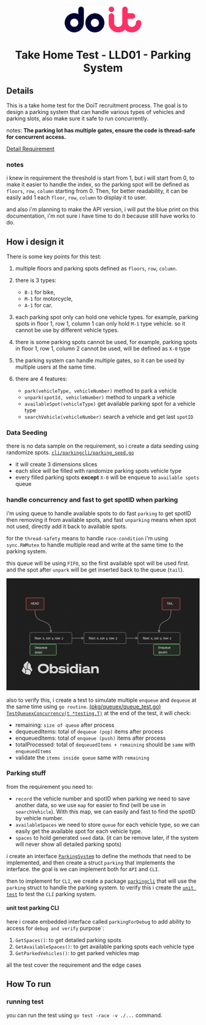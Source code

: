 <br/>
<div align="center">
    <img width="200px" src="./assets/doit-logo.webp" alt="do-it logo">
    <h1>Take Home Test - LLD01 - Parking System</h1>
</div>

## Details
This is a take home test for the DoiT recruitment process. The goal is to design a parking system that can handle various types of vehicles and parking slots, also make sure it safe to run concurrently.

notes:
**The parking lot has multiple gates, ensure the code is thread-safe for concurrent access.**

[Detail Requirement](./requirement/Take_home_assignment_-_LLD01.pdf)

### notes
i knew in requirement the threshold is start from 1, but i will start from 0, to make it easier to handle the index, so the parking spot will be defined as `floors`, `row`, `column` starting from 0.
Then, for better readability, it can be easily add 1 each `floor`, `row`, `column` to display it to user.

and also i'm planning to make the API version, i will put the blue print on this documentation, i'm not sure i have time to do it because still have works to do.

## How i design it
There is some key points for this test:
1. multiple floors and parking spots defined as `floors`, `row`, `column`.
2. there is 3 types:
   - `B-1` for bike, 
   - `M-1` for motorcycle, 
   - `A-1` for car.

3. each parking spot only can hold one vehicle types. for example, parking spots in floor 1, row 1, column 1 can only hold `M-1` type vehicle. so it cannot be use by different vehicle types.
4. there is some parking spots cannot be used, for example, parking spots in floor 1, row 1, column 2 cannot be used, will be defined as `X-0` type
5. the parking system can handle multiple gates, so it can be used by multiple users at the same time.
6. there are 4 features:
    - `park(vehicleType, vehicleNumber)` method to park a vehicle
    - `unpark(spotId, vehicleNumber)` method to unpark a vehicle
    - `availableSpot(vehicleType)` get available parking spot for a vehicle type
    - `searchVehicle(vehicleNumber)` search a vehicle and get last `spotID`

### Data Seeding
there is no data sample on the requirement, so i create a data seeding using randomize spots.
[`cli/parkingcli/parking_seed.go`](./cli/parkingcli/parking_seed.go)
- it will create 3 dimensions slices
- each slice will be filled with randomize parking spots vehicle type
- every filled parking spots **except** `X-0` will be enqueue to `available spots` queue

### handle concurrency and fast to get spotID when parking
i'm using queue to handle available spots to do fast `parking` to get spotID then removing it from available spots, 
and fast `unparking` means when spot not used, directly add it back to available spots.

for the `thread-safety` means to handle `race-condition` i'm using `sync.RWMutex` to handle multiple read and write at the same time to the parking system.

this queue will be using `FIFO`, so the first available spot will be used first. and the spot after `unpark` will be get inserted back to the queue (`tail`).

![Queue](./assets/Queue.png)

also to verify this, i create a test to simulate multiple `enqueue` and `dequeue` at the same time using `go routine`. 
[(pkg/queuex/queue_test.go) `TestQueuexConcurrency(t *testing.T)`](./pkg/queuex/queue_test.go)
at the end of the test, it will check:
- remaining: `size of queue` after process
- dequeuedItems: total of `dequeue (pop)` items after process
- enqueuedItems: total of `enqueue (push)` items after process
- totalProcessed: total of `dequeuedItems + remaining` should be `same` with `enqueuedItems`
- validate the `items inside queue` same with `remaining`

### Parking stuff
from the requirement you need to:
- `record` the vehicle number and spotID when parking we need to save another data, so we use `map` for easier to find (will be use in `searchVehicle`). With this map, we can easily and fast to find the spotID by vehicle number.
- `availableSpaces` we need to store `queue` for each vehicle type, so we can easily get the available spot for each vehicle type.
- `spaces` to hold generated `seed` data. (it can be remove later, if the system will never show all detailed parking spots)

i create an interface [`ParkingSystem`](./parking/parking.go) to define the methods that need to be implemented, and then create a struct `parking` that implements the interface.
the goal is we can implement both for `API` and `CLI`. 

then to implement for `CLI`, we create a package [`parkingcli`](./cli/parkingcli) that will use the `parking` struct to handle the parking system.
to verify this i create the [`unit test`](./cli/parkingcli/parking_test.go) to test the `CLI` parking system.


#### unit test parking CLI
here i create embedded interface called `parkingForDebug` to add ability to access for `debug and verify` purpose`:
1. `GetSpaces()`: to get detailed parking spots
2. `GetAvailableSpaces()`: to get available parking spots each vehicle type
3. `GetParkedVehicles()`: to get parked vehicles map

all the test cover the requirement and the edge cases

## How To run

### running test
you can run the test using `go test -race -v ./...` command.
